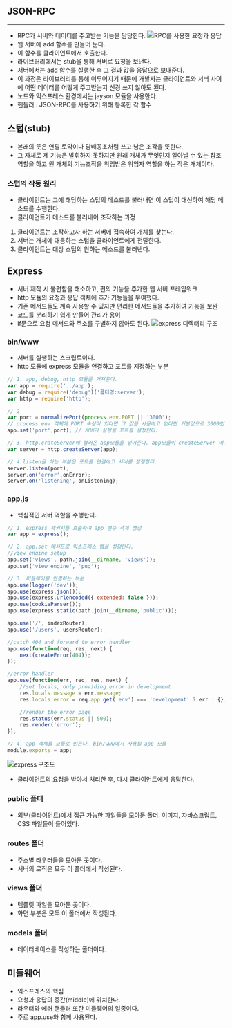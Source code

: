 JSON-RPC
-----------------------
- - -
- RPC가 서버와 데이터를 주고받는 기능을 담당한다.
![RPC를 사용한 요청과 응답](https://github.com/kkoon9/node.js/blob/master/img/RPC.PNG)  
- 웹 서버에 add 함수를 만들어 둔다.
- 이 함수를 클라이언트에서 호출한다.
- 라이브러리에서는 stub을 통해 서버로 요청을 보낸다.
- 서버에서는 add 함수를 실행한 후 그 결과 값을 응답으로 보내준다.
- 이 과정은 라이브러리를 통해 이루어지기 때문에 개발자는 클라이언트와 서버 사이에 어떤 데이터를 어떻게 주고받는지 신경 쓰지 않아도 된다.
- 노드와 익스프레스 환경에서는 jayson 모듈을 사용한다.
- 핸들러 : JSON-RPC를 사용하기 위해 등록한 각 함수
## 스텁(stub)
- 본래의 뜻은 연필 토막이나 담배꽁초처럼 쓰고 남은 조각을 뜻한다.
- 그 자체로 제 기능은 발휘하지 못하지만 원래 개체가 무엇인지 알아낼 수 있는 참조 역할을 하고 원 개체의 기능조작을 위임받은 위임자 역할을 하는 작은 개체이다.
### 스텁의 작동 원리
- 클라이언트는 그에 해당하는 스텁의 메소드를 불러내면 이 스텁이 대신하여 해당 메소드를 수행한다.
- 클라이언트가 메소드를 불러내어 조작하는 과정
1. 클라이언트는 조작하고자 하는 서버에 접속하여 개체를 찾는다.
2. 서버는 개체에 대응하는 스텁을 클라이언트에게 전달한다.
3. 클라이언트는 대상 스텁의 원하는 메소드를 불러낸다.

## Express
- 서버 제작 시 불편함을 해소하고, 편의 기능을 추가한 웹 서버 프레임워크
- http 모듈의 요청과 응답 객체에 추가 기능들을 부여했다.
- 기존 메서드들도 계속 사용할 수 있지만 편리한 메서드들을 추가하여 기능을 보완
- 코드를 분리하기 쉽게 만들어 관리가 용이
- if문으로 요청 메서드와 주소를 구별하지 않아도 된다.
![express 디렉터리 구조](https://github.com/kkoon9/node.js/blob/master/img/express.PNG)
### bin/www
- 서버를 실행하는 스크립트이다.
- http 모듈에 express 모듈을 연결하고 포트를 지정하는 부분
~~~javascript
// 1. app, debug, http 모듈을 가져온다.
var app = require('../app');
var debug = require('debug')('폴더명:server');
var http = require('http');

// 2
var port = normalizePort(process.env.PORT || '3000');
// process.env 객체에 PORT 속성이 있다면 그 값을 사용하고 없다면 기본값으로 3000번 포트를 이용한다. 
app.set('port',port); // 서버가 실행될 포트를 설정한다.

// 3. http.crateServer에 불러온 app모듈을 넣어준다. app모듈이 createServer 메서드의 콜백 함수 역할을 한다.
var server = http.createServer(app);

// 4.listen을 하는 부분은 포트를 연결하고 서버를 실행한다.
server.listen(port);
server.on('error',onError);
server.on('listening', onListening);
~~~
### app.js
- 핵심적인 서버 역할을 수행한다.
~~~javascript
// 1. express 패키지를 호출하여 app 변수 객체 생성
var app = express();

// 2. app.set 메서드로 익스프레스 앱을 설정한다.
//view engine setup
app.set('views', path.join(__dirname, 'views'));
app.set('view engine', 'pug');

// 3. 미들웨어를 연결하는 부분
app.use(logger('dev'));
app.use(express.json());
app.use(express.urlencoded({ extended: false }));
app.use(cookieParser());
app.use(express.static(path.join(__dirname,'public')));

app.use('/', indexRouter);
app.use('/users', usersRouter);

//catch 404 and forward to error handler
app.use(function(req, res, next) {
    next(createError(404));
});

//error handler
app.use(function(err, req, res, next) {
    //set locals, only providing error in development
    res.locals.message = err.message;
    res.locals.error = req.app.get('env') === 'development' ? err : {};

    //render the error page
    res.status(err.status || 500);
    res.render('error');
});

// 4. app 객체를 모듈로 만든다. bin/www에서 사용될 app 모듈
module.exports = app;
~~~
![express 구조도](https://github.com/kkoon9/node.js/blob/master/img/express_a.PNG)
- 클라이언트의 요청을 받아서 처리한 후, 다시 클라이언트에게 응답한다.
### public 폴더
- 외부(클라이언트)에서 접근 가능한 파일들을 모아둔 폴더. 이미지, 자바스크립트, CSS 파일들이 들어있다.

### routes 폴더
- 주소별 라우터들을 모아둔 곳이다.
- 서버의 로직은 모두 이 폴더에서 작성된다.

### views 폴더
- 템플릿 파일을 모아둔 곳이다.
- 화면 부분은 모두 이 폴더에서 작성된다.

### models 폴더
- 데이터베이스를 작성하는 폴더이다.

## 미들웨어
- 익스프레스의 핵심
- 요청과 응답의 중간(middle)에 위치한다.
- 라우터와 에러 핸들러 또한 미들웨어의 일종이다.
- 주로 app.use와 함께 사용된다.